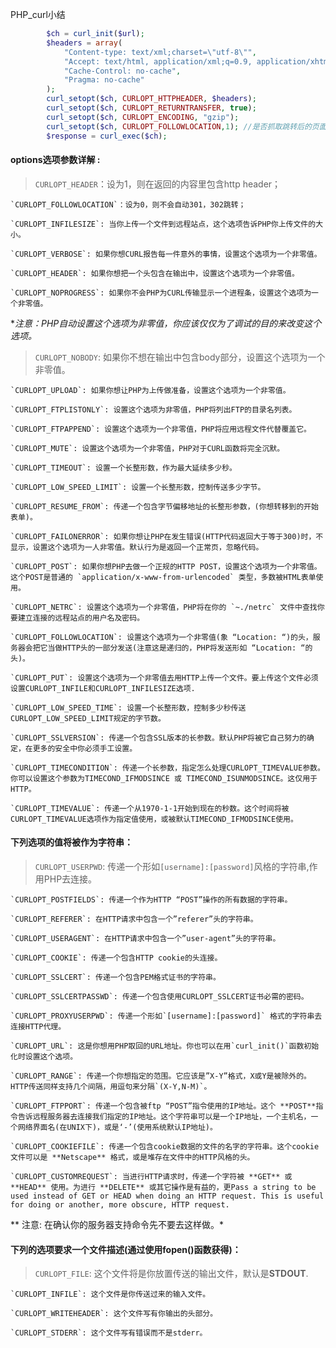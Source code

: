PHP_curl小结
```php
		$ch = curl_init($url);
        $headers = array(
            "Content-type: text/xml;charset=\"utf-8\"",
            "Accept: text/html, application/xml;q=0.9, application/xhtml+xml, image/png, image/webp, image/jpeg, image/gif, image/x-xbitmap, */*;q=0.1",
            "Cache-Control: no-cache",
            "Pragma: no-cache"
        );
        curl_setopt($ch, CURLOPT_HTTPHEADER, $headers);
        curl_setopt($ch, CURLOPT_RETURNTRANSFER, true);
        curl_setopt($ch, CURLOPT_ENCODING, "gzip");
        curl_setopt($ch, CURLOPT_FOLLOWLOCATION,1); //是否抓取跳转后的页面
        $response = curl_exec($ch);
```

#### options选项参数详解 :

> `CURLOPT_HEADER`：设为1，则在返回的内容里包含http header；

	`CURLOPT_FOLLOWLOCATION`：设为0，则不会自动301，302跳转；

	`CURLOPT_INFILESIZE`: 当你上传一个文件到远程站点，这个选项告诉PHP你上传文件的大小。

	`CURLOPT_VERBOSE`: 如果你想CURL报告每一件意外的事情，设置这个选项为一个非零值。

	`CURLOPT_HEADER`: 如果你想把一个头包含在输出中，设置这个选项为一个非零值。

	`CURLOPT_NOPROGRESS`: 如果你不会PHP为CURL传输显示一个进程条，设置这个选项为一个非零值。



**注意：PHP自动设置这个选项为非零值，你应该仅仅为了调试的目的来改变这个选项。*

>`CURLOPT_NOBODY`: 如果你不想在输出中包含body部分，设置这个选项为一个非零值。

	`CURLOPT_UPLOAD`: 如果你想让PHP为上传做准备，设置这个选项为一个非零值。
	
	`CURLOPT_FTPLISTONLY`: 设置这个选项为非零值，PHP将列出FTP的目录名列表。
	
	`CURLOPT_FTPAPPEND`: 设置这个选项为一个非零值，PHP将应用远程文件代替覆盖它。

	`CURLOPT_MUTE`: 设置这个选项为一个非零值，PHP对于CURL函数将完全沉默。

	`CURLOPT_TIMEOUT`: 设置一个长整形数，作为最大延续多少秒。

	`CURLOPT_LOW_SPEED_LIMIT`: 设置一个长整形数，控制传送多少字节。

	`CURLOPT_RESUME_FROM`: 传递一个包含字节偏移地址的长整形参数，(你想转移到的开始表单)。

	`CURLOPT_FAILONERROR`: 如果你想让PHP在发生错误(HTTP代码返回大于等于300)时，不显示，设置这个选项为一人非零值。默认行为是返回一个正常页，忽略代码。

	`CURLOPT_POST`: 如果你想PHP去做一个正规的HTTP POST，设置这个选项为一个非零值。这个POST是普通的 `application/x-www-from-urlencoded` 类型，多数被HTML表单使用。

	`CURLOPT_NETRC`: 设置这个选项为一个非零值，PHP将在你的 `~./netrc` 文件中查找你要建立连接的远程站点的用户名及密码。

	`CURLOPT_FOLLOWLOCATION`: 设置这个选项为一个非零值(象 “Location: “)的头，服务器会把它当做HTTP头的一部分发送(注意这是递归的，PHP将发送形如 “Location: “的头)。

	`CURLOPT_PUT`: 设置这个选项为一个非零值去用HTTP上传一个文件。要上传这个文件必须设置CURLOPT_INFILE和CURLOPT_INFILESIZE选项.

	`CURLOPT_LOW_SPEED_TIME`: 设置一个长整形数，控制多少秒传送CURLOPT_LOW_SPEED_LIMIT规定的字节数。

	`CURLOPT_SSLVERSION`: 传递一个包含SSL版本的长参数。默认PHP将被它自己努力的确定，在更多的安全中你必须手工设置。

	`CURLOPT_TIMECONDITION`: 传递一个长参数，指定怎么处理CURLOPT_TIMEVALUE参数。你可以设置这个参数为TIMECOND_IFMODSINCE 或 TIMECOND_ISUNMODSINCE。这仅用于HTTP。

	`CURLOPT_TIMEVALUE`: 传递一个从1970-1-1开始到现在的秒数。这个时间将被CURLOPT_TIMEVALUE选项作为指定值使用，或被默认TIMECOND_IFMODSINCE使用。


#### 下列选项的值将被作为字符串：

> `CURLOPT_USERPWD`: 传递一个形如`[username]:[password]`风格的字符串,作用PHP去连接。

	`CURLOPT_POSTFIELDS`: 传递一个作为HTTP “POST”操作的所有数据的字符串。

	`CURLOPT_REFERER`: 在HTTP请求中包含一个”referer”头的字符串。

	`CURLOPT_USERAGENT`: 在HTTP请求中包含一个”user-agent”头的字符串。

	`CURLOPT_COOKIE`: 传递一个包含HTTP cookie的头连接。

	`CURLOPT_SSLCERT`: 传递一个包含PEM格式证书的字符串。

	`CURLOPT_SSLCERTPASSWD`: 传递一个包含使用CURLOPT_SSLCERT证书必需的密码。

	`CURLOPT_PROXYUSERPWD`: 传递一个形如`[username]:[password]` 格式的字符串去连接HTTP代理。

	`CURLOPT_URL`: 这是你想用PHP取回的URL地址。你也可以在用`curl_init()`函数初始化时设置这个选项。

	`CURLOPT_RANGE`: 传递一个你想指定的范围。它应该是”X-Y”格式，X或Y是被除外的。HTTP传送同样支持几个间隔，用逗句来分隔`(X-Y,N-M)`。

	`CURLOPT_FTPPORT`: 传递一个包含被ftp “POST”指令使用的IP地址。这个 **POST**指令告诉远程服务器去连接我们指定的IP地址。这个字符串可以是一个IP地址，一个主机名，一个网络界面名(在UNIX下)，或是‘-’(使用系统默认IP地址)。

	`CURLOPT_COOKIEFILE`: 传递一个包含cookie数据的文件的名字的字符串。这个cookie文件可以是 **Netscape** 格式，或是堆存在文件中的HTTP风格的头。

	`CURLOPT_CUSTOMREQUEST`: 当进行HTTP请求时，传递一个字符被 **GET** 或 **HEAD** 使用。为进行 **DELETE** 或其它操作是有益的，更Pass a string to be used instead of GET or HEAD when doing an HTTP request. This is useful for doing or another, more obscure, HTTP request.


** 注意: 在确认你的服务器支持命令先不要去这样做。*

#### 下列的选项要求一个文件描述(通过使用fopen()函数获得)：

> `CURLOPT_FILE`: 这个文件将是你放置传送的输出文件，默认是**STDOUT**.

	`CURLOPT_INFILE`: 这个文件是你传送过来的输入文件。

	`CURLOPT_WRITEHEADER`: 这个文件写有你输出的头部分。

	`CURLOPT_STDERR`: 这个文件写有错误而不是stderr。


